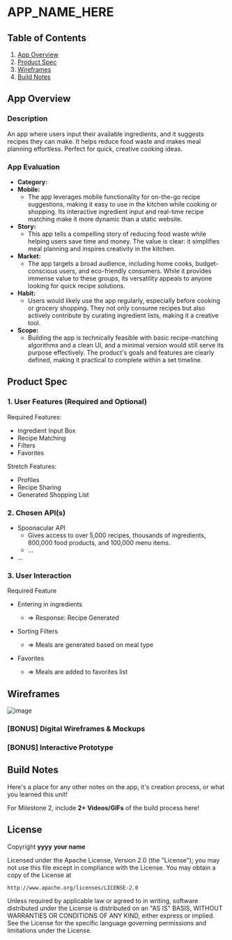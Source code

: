 # **APP_NAME_HERE**

## Table of Contents

1. [App Overview](#App-Overview)
1. [Product Spec](#Product-Spec)
1. [Wireframes](#Wireframes)
1. [Build Notes](#Build-Notes)

## App Overview

### Description 

An app where users input their available ingredients, and it suggests recipes they can make. It helps reduce food waste and makes meal planning effortless. Perfect for quick, creative cooking ideas.

### App Evaluation

<!-- Evaluation of your app across the following attributes -->

- **Category:**
- **Mobile:**
    * The app leverages mobile functionality for on-the-go recipe suggestions, making it easy to use in the kitchen while cooking or shopping. Its interactive ingredient input and real-time recipe matching make it more dynamic than a static website.
- **Story:**
    * This app tells a compelling story of reducing food waste while helping users save time and money. The value is clear: it simplifies meal planning and inspires creativity in the kitchen.
- **Market:**
    * The app targets a broad audience, including home cooks, budget-conscious users, and eco-friendly consumers. While it provides immense value to these groups, its versatility appeals to anyone looking for quick recipe solutions.
- **Habit:**
    * Users would likely use the app regularly, especially before cooking or grocery shopping. They not only consume recipes but also actively contribute by curating ingredient lists, making it a creative tool.
- **Scope:**
    * Building the app is technically feasible with basic recipe-matching algorithms and a clean UI, and a minimal version would still serve its purpose effectively. The product's goals and features are clearly defined, making it practical to complete within a set timeline.

## Product Spec

### 1. User Features (Required and Optional)

Required Features:

- Ingredient Input Box
- Recipe Matching
- Filters
- Favorites

Stretch Features:

- Profiles
- Recipe Sharing
- Generated Shopping List

### 2. Chosen API(s)

- Spoonacular API
  - Gives access to over 5,000 recipes, thousands of ingredients, 800,000 food products, and 100,000 menu items.
  - ...
- ...

### 3. User Interaction

Required Feature

- Entering in ingredients
  - => Response: Recipe Generated
  
- Sorting Filters
  - => Meals are generated based on meal type

- Favorites
  - => Meals are added to favorites list

## Wireframes

![image](https://github.com/user-attachments/assets/bf5e7a61-1d68-4770-b2df-d7c798934591)


### [BONUS] Digital Wireframes & Mockups

### [BONUS] Interactive Prototype

## Build Notes

Here's a place for any other notes on the app, it's creation 
process, or what you learned this unit!  

For Milestone 2, include **2+ Videos/GIFs** of the build process here!

## License

Copyright **yyyy** **your name**

Licensed under the Apache License, Version 2.0 (the "License");
you may not use this file except in compliance with the License.
You may obtain a copy of the License at

    http://www.apache.org/licenses/LICENSE-2.0

Unless required by applicable law or agreed to in writing, software
distributed under the License is distributed on an "AS IS" BASIS,
WITHOUT WARRANTIES OR CONDITIONS OF ANY KIND, either express or implied.
See the License for the specific language governing permissions and
limitations under the License.
